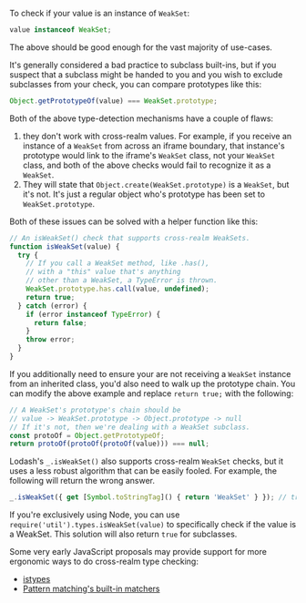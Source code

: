 To check if your value is an instance of `WeakSet`:

```javascript
value instanceof WeakSet;
```

The above should be good enough for the vast majority of use-cases.

It's generally considered a bad practice to subclass built-ins, but if you suspect that a subclass might be handed to you and you wish to exclude subclasses from your check, you can compare prototypes like this:

```javascript
Object.getPrototypeOf(value) === WeakSet.prototype;
```

Both of the above type-detection mechanisms have a couple of flaws:
1. they don't work with cross-realm values. For example, if you receive an instance of a `WeakSet` from across an iframe boundary, that instance's prototype would link to the iframe's `WeakSet` class, not your `WeakSet` class, and both of the above checks would fail to recognize it as a `WeakSet`.
2. They will state that `Object.create(WeakSet.prototype)` is a `WeakSet`, but it's not. It's just a regular object who's prototype has been set to `WeakSet.prototype`.

Both of these issues can be solved with a helper function like this:

```javascript
// An isWeakSet() check that supports cross-realm WeakSets.
function isWeakSet(value) {
  try {
    // If you call a WeakSet method, like .has(),
    // with a "this" value that's anything
    // other than a WeakSet, a TypeError is thrown.
    WeakSet.prototype.has.call(value, undefined);
    return true;
  } catch (error) {
    if (error instanceof TypeError) {
      return false;
    }
    throw error;
  }
}
```

If you additionally need to ensure your are not receiving a `WeakSet` instance from an inherited class, you'd also need to walk up the prototype chain. You can modify the above example and replace `return true;` with the following:

```javascript
// A WeakSet's prototype's chain should be
// value -> WeakSet.prototype -> Object.prototype -> null
// If it's not, then we're dealing with a WeakSet subclass.
const protoOf = Object.getPrototypeOf;
return protoOf(protoOf(protoOf(value))) === null;
```

Lodash's `_.isWeakSet()` also supports cross-realm `WeakSet` checks, but it uses a less robust algorithm that can be easily fooled. For example, the following will return the wrong answer.

```javascript
_.isWeakSet({ get [Symbol.toStringTag]() { return 'WeakSet' } }); // true
```

If you're exclusively using Node, you can use `require('util').types.isWeakSet(value)` to specifically check if the value is a WeakSet. This solution will also return `true` for subclasses.

Some very early JavaScript proposals may provide support for more ergonomic ways to do cross-realm type checking:
* [istypes](https://github.com/jasnell/proposal-istypes)
* [Pattern matching's built-in matchers](https://github.com/tc39/proposal-pattern-matching#built-in-custom-matchers-1)

